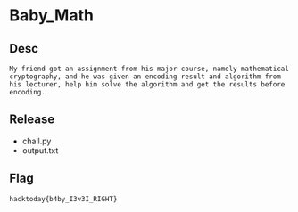 # Baby_Math

## Desc

```
My friend got an assignment from his major course, namely mathematical cryptography, and he was given an encoding result and algorithm from his lecturer, help him solve the algorithm and get the results before encoding.
```

## Release

- chall.py
- output.txt

## Flag
`hacktoday{b4by_I3v3I_RIGHT}`
